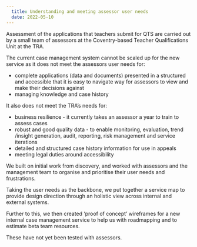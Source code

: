 ```yaml
---
  title: Understanding and meeting assessor user needs
  date: 2022-05-10
---
```


Assessment of the applications that teachers submit for QTS are carried out by a small team of assessors at the Coventry-based Teacher Qualifications Unit at the TRA.

The current case management system  cannot be scaled up for the new service as it does not meet the assessors user needs for:
- complete applications (data and documents) presented in a structured and accessible that it is easy to navigate way for assessors to view and make their decisions against
- managing knowledge and case history

It also does not meet the TRA’s needs for:
- business resilience -  it currently takes an assessor a year to train to assess cases
- robust and good quality data - to enable monitoring, evaluation, trend /insight generation, audit, reporting, risk management and service iterations 
- detailed and structured case history information for use in appeals
- meeting legal duties around accessibility

We built on initial work from discovery, and worked with assessors and the management team to organise and prioritise their user needs and frustrations.

Taking the user needs as the backbone, we put together a service map to provide design direction through an holistic view across internal and external systems.

Further to this, we then created ‘proof of concept’ wireframes for a new internal case management service to help us with roadmapping and to estimate beta team resources. 

These have not yet been tested with assessors. 